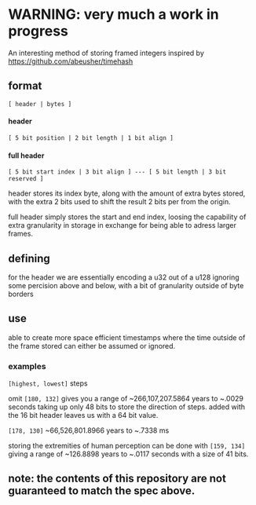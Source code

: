# WARNING: very much a work in progress

An interesting method of storing framed integers inspired by https://github.com/abeusher/timehash

## format

`[ header | bytes ]`

#### header

`[ 5 bit position | 2 bit length | 1 bit align ]`

#### full header

`[ 5 bit start index | 3 bit align ] --- [ 5 bit length | 3 bit reserved ]`

header stores its index byte, along with the amount of extra bytes stored, with the extra 2 bits used to shift the result 2 bits per from the origin.

full header simply stores the start and end index, loosing the capability of extra granularity in storage in exchange for being able to adress larger frames.

## defining 

<!-- using plank time `5.391247x10^-44s` as the smallest possible unit of time, this format stores times as a perfect binary tree with `2^256 x 5.391247x10^-44` being the parent and highest possible timeframe value stored.
since plank time is incredibly small and it is not often we would want to store timeframes smaller than 1ms and larger than 50 years, there needs to be a bit of control for us to store the timeframes we care about.
This is why the first 16 bits stores the higher, and lower omitted steps. this gives us a way to store timeframes with a large degree of granulatrity and flexibility.

____ -->
for the header we are essentially encoding a u32 out of a u128 ignoring some percision above and below, with a bit of granularity outside of byte borders


## use

able to create more space efficient timestamps where the time outside of the frame stored can either be assumed or ignored. 

### examples

`[highest, lowest]` steps

omit `[180, 132]` gives you a range of ~266,107,207.5864 years to ~.0029 seconds taking up only 48 bits to store the direction of steps. added with the 16 bit header leaves us with a 64 bit value.

`[178, 130]` ~66,526,801.8966 years to ~.7338 ms 

storing the extremities of human perception can be done with `[159, 134]` giving a range of ~126.8898 years to ~.0117 seconds with a size of 41 bits.

## note: the contents of this repository are not guaranteed to match the spec above.
